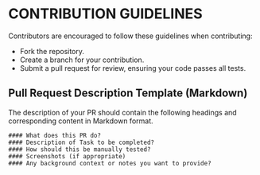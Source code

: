 
# CONTRIBUTION GUIDELINES
Contributors are encouraged to follow these guidelines when contributing:

- Fork the repository.
- Create a branch for your contribution.
- Submit a pull request for review, ensuring your code passes all tests.

## Pull Request Description Template (Markdown)
The description of your PR should contain the following headings and corresponding content in Markdown format.

```
#### What does this PR do?
#### Description of Task to be completed?
#### How should this be manually tested?
#### Screenshots (if appropriate)
#### Any background context or notes you want to provide?
```
